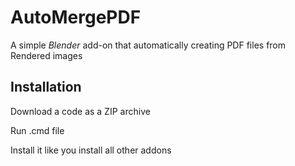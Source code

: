 <!-- @format -->

# AutoMergePDF

A simple _Blender_ add-on that automatically creating PDF files from Rendered images

## Installation

Download a code as a ZIP archive  

Run .cmd file 

Install it like you install all other addons
